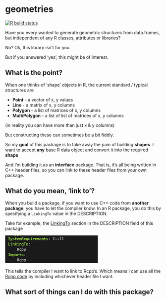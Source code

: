 
<!-- README.md is generated from README.Rmd. Please edit that file -->

# geometries

[![R build
status](https://github.com/dcooley/geometries/workflows/R-CMD-check/badge.svg)](https://github.com/dcooley/geometries/actions)

Have you every wanted to generate geometric structures from data.frames,
but independent of any R classes, attributes or libraries?

No? Ok, this library isn’t for you.

But if you answered ‘yes’, this might be of interest.

## What is the point?

When one thinks of ‘shape’ objects in R, the current standard / typical
structures are

  - **Point** - a vector of x, y values
  - **Line** - a matrix of x, y columns
  - **Polygon** - a list of matrices of x, y columns
  - **MultiPolygon** - a list of list of matrices of x, y columns

(in reality you can have more than just x & y columns)

But constructing these can sometimes be a bit fiddly.

So my **goal** of this package is to take away the pain of building
**shapes**. I want to accept **any** base R data object and convert it
into the required **shape**

And I’m building it as an **interface** package. That is, it’s all being
written in C++ header files, so you can link to these header files from
your own package.

## What do you mean, ‘link to’?

When you build a package, if you want to use C++ code from **another
package**, you have to let the compiler know. In an R package, you do
this by specifying a `LinkingTo` value in the DESCRIPTION.

Take for example, the
[LinkingTo](https://github.com/dcooley/geometries/blob/master/DESCRIPTION#L17)
section in the DESCRIPTION field of this package

![](./docs/articles/images/LinkingTo.png)

This tells the compiler I want to link to Rcpp’s. Which means I can use
all the [Rcpp
code](https://github.com/RcppCore/Rcpp/tree/master/inst/include/Rcpp) by
including whichever header file I want.

## What sort of things can I do with this package?
